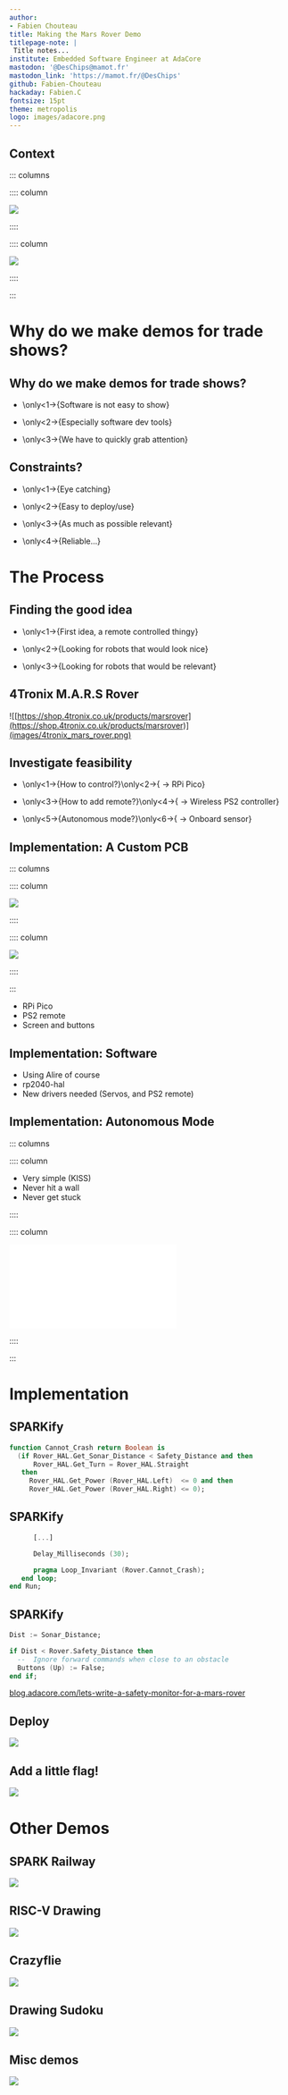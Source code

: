 ```yaml
---
author:
- Fabien Chouteau
title: Making the Mars Rover Demo
titlepage-note: |
 Title notes...
institute: Embedded Software Engineer at AdaCore
mastodon: '@DesChips@mamot.fr'
mastodon_link: 'https://mamot.fr/@DesChips'
github: Fabien-Chouteau
hackaday: Fabien.C
fontsize: 15pt
theme: metropolis
logo: images/adacore.png
---
```


## Context

::: columns

:::: column

![](images/2025_ew_T_1819.jpg)

::::

:::: column

![](images/2025_ew_T_0761.jpg)

::::

:::

# Why do we make demos for trade shows?


## Why do we make demos for trade shows?

 - \only<1->{Software is not easy to show}

 - \only<2->{Especially software dev tools}

 - \only<3->{We have to quickly grab attention}

## Constraints?

 - \only<1->{Eye catching}

 - \only<2->{Easy to deploy/use}

 - \only<3->{As much as possible relevant}

 - \only<4->{Reliable...}

# The Process

## Finding the good idea

 - \only<1->{First idea, a remote controlled thingy}

 - \only<2->{Looking for robots that would look nice}

 - \only<3->{Looking for robots that would be relevant}

## 4Tronix M.A.R.S Rover

![[https://shop.4tronix.co.uk/products/marsrover](https://shop.4tronix.co.uk/products/marsrover)](images/4tronix_mars_rover.png)

## Investigate feasibility

 - \only<1->{How to control?}\only<2->{ → RPi Pico}

 - \only<3->{How to add remote?}\only<4->{ → Wireless PS2 controller}

 - \only<5->{Autonomous mode?}\only<6->{ → Onboard sensor}

## Implementation: A Custom PCB

::: columns

:::: column

![](images/mars-rover-pcb-1.png)

::::

:::: column

![](images/mars-rover-pcb-2.png)

::::

:::

- RPi Pico
- PS2 remote
- Screen and buttons

## Implementation: Software

 - Using Alire of course
 - rp2040-hal
 - New drivers needed (Servos, and PS2 remote)
 
## Implementation: Autonomous Mode

::: columns

:::: column

- Very simple (KISS)
- Never hit a wall
- Never get stuck

::::

:::: column

![](diagrams/mars-rover-autonmous-mode-dot.pdf)

::::

:::


# Implementation

## SPARKify

```ada
function Cannot_Crash return Boolean is
  (if Rover_HAL.Get_Sonar_Distance < Safety_Distance and then
      Rover_HAL.Get_Turn = Rover_HAL.Straight
   then
     Rover_HAL.Get_Power (Rover_HAL.Left)  <= 0 and then
     Rover_HAL.Get_Power (Rover_HAL.Right) <= 0);
```

## SPARKify

```ada
      [...]

      Delay_Milliseconds (30);

      pragma Loop_Invariant (Rover.Cannot_Crash);
   end loop;
end Run;
```

## SPARKify

```ada
Dist := Sonar_Distance;

if Dist < Rover.Safety_Distance then
  --  Ignore forward commands when close to an obstacle
  Buttons (Up) := False;
end if;
```

[blog.adacore.com/lets-write-a-safety-monitor-for-a-mars-rover](https://blog.adacore.com/lets-write-a-safety-monitor-for-a-mars-rover)

## Deploy

![&nbsp;](images/2025_ew_adacore_booth.jpg)

## Add a little flag!

![&#8203;](images/2025_ew_F_3381.jpg)

# Other Demos

## SPARK Railway

![&#8203;](images/spark-railway-demo.jpg)

## RISC-V Drawing

![&#8203;](images/rriscv-whiteboard-demo.png)

## Crazyflie

![&#8203;](images/board_cf2.png)

## Drawing Sudoku

![&#8203;](images/sudoku-drawing-demo.jpeg)

## Misc demos

![&#8203;](images/ada-in-action-demo.jpeg)
